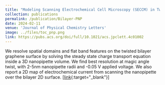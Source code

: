 ```yaml
---
title: "Modeling Scanning Electrochemical Cell Microscopy (SECCM) in Twisted Bilayer Graphene"
collection: publications
permalink: /publication/Bilayer-PNP
date: 2024-02-11
venue: 'Journal of Physical Chemistry Letters'
image: ../files/toc_pnp.png
link: https://pubs.acs.org/doi/full/10.1021/acs.jpclett.4c01002
---
```

We resolve spatial domains and flat band features on the twisted bilayer graphene surface by solving the steady state charge transport equation inside a 3D nanopipette volume. We find best resolution at magic angle twist, with 2-5nm nanopipette radii and -0.05 V applied voltage. We also report a 2D map of electrochemical current from scanning the nanopipette over the bilayer 2D surface. \[[link](https://pubs.acs.org/doi/full/10.1021/acs.jpclett.4c01002){:target="_blank"}\]
